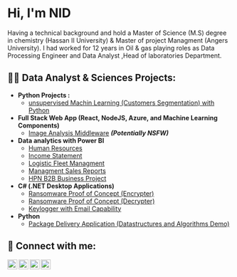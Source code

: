 <h1>Hi, I'm NID</h1>

Having a technical background and hold a Master of Science (M.S) degree in chemistry  (Hassan II University) & Master of project Managment (Angers University). I had worked for 12 years in Oil & gas playing roles as Data Processing Engineer and Data Analyst ,Head of laboratories Department.

<h2>👨‍💻 Data Analyst & Sciences Projects:</h2>

- <b>Python Projects : </b>
  - [unsupervised Machin Learning (Customers Segmentation) with Python](https://github.com/nidtalebrachid/Python-Projects/tree/main/Customers%20Segmentation%20using%20Unsupervised%20%20Machin%20Learning)
- <b>Full Stack Web App (React, NodeJS, Azure, and Machine Learning Components)</b>
  - [Image Analysis Middleware](https://github.com/joshmadakor1/4chan-Image-Analysis-Middleware-C964) <b><i>(Potentially NSFW)</b></i>
- <b>Data analytics with Power BI</b>
  - [Human Resources](https://github.com/nidtalebrachid/Power-BI-Projects/tree/main/Human%20Resources)
  - [Income Statement](https://github.com/nidtalebrachid/Power-BI-Projects/tree/main/Income%20Statement)
  - [Logistic Fleet Managment](https://github.com/nidtalebrachid/Power-BI-Projects/tree/main/Logistic%20Fleet%20Management)
  - [Managment Sales Reports](https://github.com/nidtalebrachid/Power-BI-Projects/tree/main/MANAGEMENT%20SALES%20REPORT)
  - [HPN B2B Business Project](https://github.com/nidtalebrachid/Power-BI-Projects/tree/main/HPN%20Project)
- <b>C# (.NET Desktop Applications)</b>
  - [Ransomware Proof of Concept (Encrypter)](https://github.com/joshmadakor1/EncrypterPOC)
  - [Ransomware Proof of Concept (Decrypter)](https://github.com/joshmadakor1/DecrypterPOC)
  - [Keylogger with Email Capability](https://github.com/joshmadakor1/Key-Logger-With-Email)
- <b>Python</b>
  - [Package Delivery Application (Datastructures and Algorithms Demo)](https://github.com/joshmadakor1/Package-Delivery-Pathfinding-Algorithm)



<h2> 🤳 Connect with me:</h2>

[<img align="left" alt="JoshMadakor | YouTube" width="22px" src="https://cdn.jsdelivr.net/npm/simple-icons@v3/icons/youtube.svg" />][youtube]
[<img align="left" alt="JoshMadakor | Twitter" width="22px" src="https://cdn.jsdelivr.net/npm/simple-icons@v3/icons/twitter.svg" />][twitter]
[<img align="left" alt="JoshMadakor | LinkedIn" width="22px" src="https://cdn.jsdelivr.net/npm/simple-icons@v3/icons/linkedin.svg" />][linkedin]
[<img align="left" alt="JoshMadakor | Instagram" width="22px" src="https://cdn.jsdelivr.net/npm/simple-icons@v3/icons/instagram.svg" />][instagram]

[twitter]: https://twitter.com/joshmadakor
[youtube]: https://www.youtube.com/c/joshmadakor
[instagram]: https://www.instagram.com/joshmadakor/
[linkedin]: https://linkedin.com/in/joshmadakor

<!--
**joshmadakor1/joshmadakor1** is a ✨ _special_ ✨ repository because its `README.md` (this file) appears on your GitHub profile.

Here are some ideas to get you started:

- 🔭 I’m currently working on ...
- 🌱 I’m currently learning ...
- 👯 I’m looking to collaborate on ...
- 🤔 I’m looking for help with ...
- 💬 Ask me about ...
- 📫 How to reach me: ...
- 😄 Pronouns: ...
- ⚡ Fun fact: ...
-->
